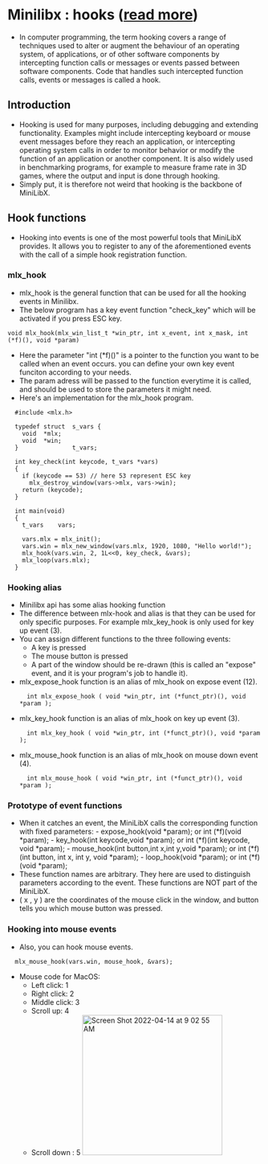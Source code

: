 # Minilibx : hooks ([read more](https://harm-smits.github.io/42docs/libs/minilibx/hooks.html))
-  In computer programming, the term hooking covers a range of techniques used to alter or augment the behaviour of an operating system, 
of applications, or of other software components by intercepting function calls or messages or events passed between software components. 
Code that handles such intercepted function calls, events or messages is called a hook.

## Introduction
- Hooking is used for many purposes, including debugging and extending functionality. Examples might include intercepting keyboard or mouse 
event messages before they reach an application, or intercepting operating system calls in order to monitor behavior or modify the function 
of an application or another component. It is also widely used in benchmarking programs, for example to measure frame rate in 3D games, where 
the output and input is done through hooking.
- Simply put, it is therefore not weird that hooking is the backbone of MiniLibX.

## Hook functions
- Hooking into events is one of the most powerful tools that MiniLibX provides. It allows you to register to any of the aforementioned 
events with the call of a simple hook registration function.
### mlx_hook
  -  mlx_hook is the general function that can be used for all the hooking events in Minilibx.
  -  The below program has a key event function "check_key" which will be activated if you press ESC key.
  ```
  void mlx_hook(mlx_win_list_t *win_ptr, int x_event, int x_mask, int (*f)(), void *param)
  ```
  -  Here the parameter "int (*f)()" is a pointer to the function you want to be called when an event occurs. you can define your 
own key event funciton according to your needs.
  - The param  adress  will be passed to the function everytime it is called, and should be used to store the parameters it might need.
  - Here's an implementation for the mlx_hook program.
  ```
    #include <mlx.h>

    typedef struct	s_vars {
      void	*mlx;
      void	*win;
    }				t_vars;

    int	key_check(int keycode, t_vars *vars)
    {
      if (keycode == 53) // here 53 represent ESC key
        mlx_destroy_window(vars->mlx, vars->win);
      return (keycode);
    }

    int	main(void)
    {
      t_vars	vars;

      vars.mlx = mlx_init();
      vars.win = mlx_new_window(vars.mlx, 1920, 1080, "Hello world!");
      mlx_hook(vars.win, 2, 1L<<0, key_check, &vars);
      mlx_loop(vars.mlx);
    }
  ```
### Hooking alias
  - Minilibx api has some alias hooking function
  - The difference between mlx-hook and alias is that they can be used for only specific purposes. For example mlx_key_hook is only used for key
up event (3). 
  - You can assign different functions to the three following events:
    - A key is pressed
    - The mouse button is pressed
    - A part of the window should be re-drawn (this is called an "expose" event, and it is your program's job to handle it).
  - mlx_expose_hook function is an alias of mlx_hook on expose event (12).
    ```
      int mlx_expose_hook ( void *win_ptr, int (*funct_ptr)(), void *param );
    ```
  - mlx_key_hook function is an alias of mlx_hook on key up event (3).
    ```
      int mlx_key_hook ( void *win_ptr, int (*funct_ptr)(), void *param );
    ```
  - mlx_mouse_hook function is an alias of mlx_hook on mouse down event (4).
    ```
      int mlx_mouse_hook ( void *win_ptr, int (*funct_ptr)(), void *param );
    ```
### Prototype of event functions
  -  When  it catches an event, the MiniLibX calls the corresponding function with fixed parameters:
    -  expose_hook(void *param); or int (*f)(void *param);
    -  key_hook(int keycode,void *param); or int (*f)(int keycode, void *param);
    -  mouse_hook(int button,int x,int y,void *param); or int (*f)(int button, int x, int y, void *param);
    -  loop_hook(void *param); or int (*f)(void *param);
  -  These function names are arbitrary. They here are used to distinguish parameters  according
   to the event. These functions are NOT part of the MiniLibX.
  - ( x , y ) are the coordinates of the  mouse click in the window, and button tells you which mouse button was pressed.

### Hooking into mouse events
  - Also, you can hook mouse events.
  ```
    mlx_mouse_hook(vars.win, mouse_hook, &vars);
  ```
  - Mouse code for MacOS:
    - Left click: 1
    - Right click: 2
    - Middle click: 3
    - Scroll up: 4
    - Scroll down : 5
        <img width="279" alt="Screen Shot 2022-04-14 at 9 02 55 AM" src="https://user-images.githubusercontent.com/51042907/163317033-775504e1-5b8d-4718-a048-514f63de6d27.png">

